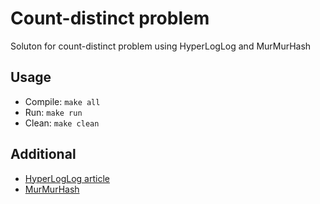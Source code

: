 # Count-distinct problem
Soluton for count-distinct problem using HyperLogLog and MurMurHash

## Usage
* Compile: `make all`
* Run: `make run`
* Clean: `make clean`

## Additional
* [HyperLogLog article](http://algo.inria.fr/flajolet/Publications/FlFuGaMe07.pdf)
* [MurMurHash](https://en.wikipedia.org/wiki/MurmurHash)

